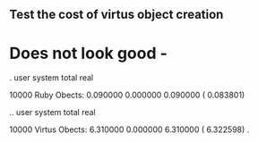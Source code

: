 ## Test the cost of virtus object creation

Does not look good -
==================

.                    user     system      total        real

10000 Ruby Obects:   0.090000   0.000000   0.090000 (  0.083801)

..                    user     system      total        real

10000 Virtus Obects:  6.310000   0.000000   6.310000 (  6.322598)
.
